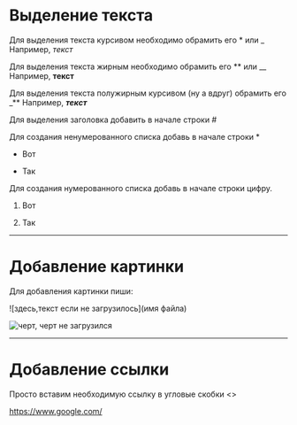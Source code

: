# Выделение текста

Для выделения текста курсивом необходимо обрамить его * или _ Например, *текст*

Для выделения текста жирным необходимо обрамить его ** или __ Например, __текст__

Для выделения текста полужирным курсивом (ну а вдруг) обрамить его _** Например, _**текст**_

Для выделения заголовка добавить в начале строки #

Для создания ненумерованного списка добавь в начале строки *

* Вот

* Так

Для создания нумерованного списка добавь в начале строки цифру.

1. Вот

2. Так

------------------------

# Добавление картинки

Для добавления картинки пиши:

![здесь,текст если не загрузилось](имя файла)

![черт, черт не загрузился](chert.jpg)


-------------------------

# Добавление ссылки

Просто вставим необходимую ссылку в угловые скобки <>

<https://www.google.com/>


